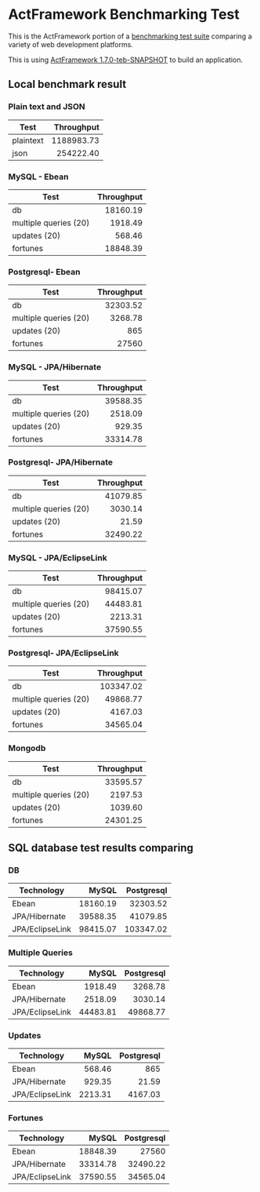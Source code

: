 # ActFramework Benchmarking Test

This is the ActFramework portion of a [benchmarking test suite](../) comparing a variety of web development platforms.

This is using [ActFramework 1.7.0-teb-SNAPSHOT](http://actframework.org) to build an application.

## Local benchmark result

### Plain text and JSON

| Test | Throughput |
| ---- | ---------: |
| plaintext | 1188983.73  |
| json | 254222.40 |

### MySQL - Ebean

| Test | Throughput |
| ---- | ----------: |
| db | 18160.19 |
| multiple queries (20) | 1918.49 |
| updates (20) | 568.46 |
| fortunes | 18848.39 |

### Postgresql- Ebean

| Test | Throughput |
| ---- | ---------: |
| db | 32303.52 |
| multiple queries (20) | 3268.78 |
| updates (20) | 865 |
| fortunes | 27560 |

### MySQL - JPA/Hibernate

| Test | Throughput |
| ---- | ----------: |
| db | 39588.35 |
| multiple queries (20) | 2518.09 |
| updates (20) | 929.35 |
| fortunes | 33314.78 |

### Postgresql- JPA/Hibernate

| Test | Throughput |
| ---- | ---------: |
| db | 41079.85 |
| multiple queries (20) | 3030.14 |
| updates (20) | 21.59 |
| fortunes | 32490.22 |

### MySQL - JPA/EclipseLink

| Test | Throughput |
| ---- | ----------: |
| db | 98415.07 |
| multiple queries (20) | 44483.81 |
| updates (20) | 2213.31 |
| fortunes | 37590.55 |

### Postgresql- JPA/EclipseLink

| Test | Throughput |
| ---- | ---------: |
| db | 103347.02 |
| multiple queries (20) | 49868.77 |
| updates (20) | 4167.03 |
| fortunes | 34565.04 |

### Mongodb

| Test | Throughput |
| ---- | ---------: |
| db | 33595.57 |
| multiple queries (20) | 2197.53 |
| updates (20) | 1039.60 |
| fortunes | 24301.25 |

## SQL database test results comparing

### DB

| Technology | MySQL | Postgresql |
| ---------- | ----: | ---------: |
| Ebean | 18160.19 | 32303.52 |
| JPA/Hibernate | 39588.35 | 41079.85 |
| JPA/EclipseLink | 98415.07 | 103347.02 |

### Multiple Queries

| Technology | MySQL | Postgresql |
| ---------- | ----: | ---------: |
| Ebean | 1918.49 | 3268.78 |
| JPA/Hibernate | 2518.09 | 3030.14 |
| JPA/EclipseLink | 44483.81 | 49868.77  |


### Updates

| Technology | MySQL | Postgresql |
| ---------- | ----: | ---------: |
| Ebean | 568.46 | 865 |
| JPA/Hibernate | 929.35 | 21.59 |
| JPA/EclipseLink | 2213.31 | 4167.03 |

### Fortunes

| Technology | MySQL | Postgresql |
| ---------- | ----: | ---------: |
| Ebean | 18848.39 | 27560 |
| JPA/Hibernate | 33314.78 | 32490.22 |
| JPA/EclipseLink | 37590.55 | 34565.04 |

